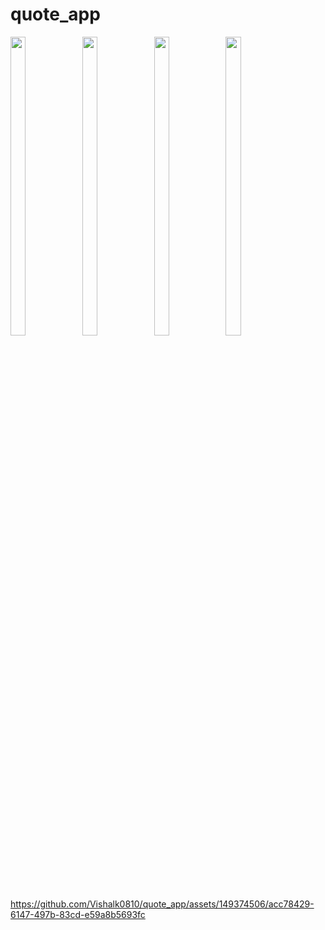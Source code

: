 # quote_app

<img src = "https://github.com/Vishalk0810/quote_app/assets/149374506/cccf1c4e-7d7e-43a2-b604-501c891898bf" width = 22%  height = 35%>

<img src = "https://github.com/Vishalk0810/quote_app/assets/149374506/053ac864-1706-4c12-b636-f53cbed271fa" width = 22%  height = 35%>

<img src = "https://github.com/Vishalk0810/quote_app/assets/149374506/3bd6aa4e-0c7e-43df-9197-eec0e7a3ce7e" width = 22%  height = 35%>

<img src = "https://github.com/Vishalk0810/quote_app/assets/149374506/0e6e6a60-4ebf-49f3-9cc9-e74eb1cde03b" width = 22%  height = 35%>

https://github.com/Vishalk0810/quote_app/assets/149374506/acc78429-6147-497b-83cd-e59a8b5693fc














